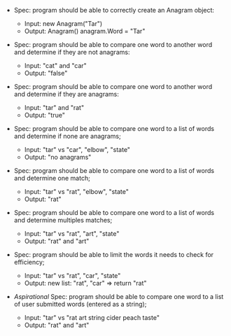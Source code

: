 <!-- check anagram-->

- Spec: program should be able to correctly create an Anagram object:

  - Input: new Anagram("Tar")
  - Output: Anagram() anagram.Word = "Tar"

- Spec: program should be able to compare one word to another word and determine if they are not anagrams:

  - Input: "cat" and "car"
  - Output: "false"

- Spec: program should be able to compare one word to another word and determine if they are anagrams:

  - Input: "tar" and "rat"
  - Output: "true"

- Spec: program should be able to compare one word to a list of words and determine if none are anagrams;

  - Input: "tar" vs "car", "elbow", "state"
  - Output: "no anagrams"

- Spec: program should be able to compare one word to a list of words and determine one match;

  - Input: "tar" vs "rat", "elbow", "state"
  - Output: "rat"

- Spec: program should be able to compare one word to a list of words and determine multiples matches;

  - Input: "tar" vs "rat", "art", "state"
  - Output: "rat" and "art"

- Spec: program should be able to limit the words it needs to check for efficiency;

  - Input: "tar" vs "rat", "car", "state"
  - Output: new list: "rat", "car" => return "rat"

- _Aspirational_ Spec: program should be able to compare one word to a list of user submitted words (entered as a string);

  - Input: "tar" vs "rat art string cider peach taste"
  - Output: "rat" and "art"
